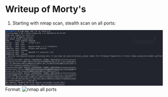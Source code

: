 # Writeup of Morty's

1. Starting with nmap scan, stealth scan on all ports:

![nmap all ports](nmap_all.png)
Format: ![nmap all ports](url)
